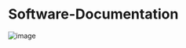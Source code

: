 # Software-Documentation

![image](https://user-images.githubusercontent.com/58620711/172604783-bc5c67d1-6050-4d5b-a24e-bdde1f846ec0.png)
